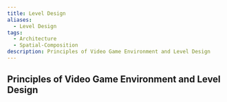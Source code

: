 ```yaml
---
title: Level Design
aliases:
  - Level Design
tags:
  - Architecture
  - Spatial-Composition
description: Principles of Video Game Environment and Level Design
---
```

## Principles of Video Game Environment and Level Design
